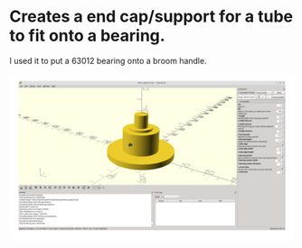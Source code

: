 # Creates a end cap/support for a tube to fit onto a bearing.


I used it to put a 63012 bearing onto a broom handle.


![screenshot](scads.png)